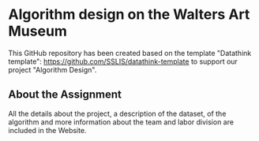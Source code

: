 # Algorithm design on the Walters Art Museum 
This GitHub repository has been created based on the template "Datathink template": https://github.com/SSLIS/datathink-template to support our project "Algorithm Design". 

## About the Assignment
All the details about the project, a description of the dataset, of the algorithm and more information about the team and labor division are included in the Website.
